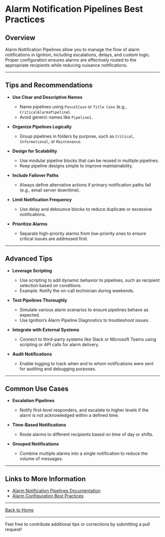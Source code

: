 # Alarm Notification Pipelines Best Practices

## Overview
Alarm Notification Pipelines allow you to manage the flow of alarm notifications in Ignition, including escalations, delays, and custom logic. Proper configuration ensures alarms are effectively routed to the appropriate recipients while reducing nuisance notifications.

---

## Tips and Recommendations

- **Use Clear and Descriptive Names**
  - Name pipelines using `PascalCase` or `Title Case` (e.g., `CriticalAlarmsPipeline`).
  - Avoid generic names like `Pipeline1`.

- **Organize Pipelines Logically**
  - Group pipelines in folders by purpose, such as `Critical`, `Informational`, or `Maintenance`.

- **Design for Scalability**
  - Use modular pipeline blocks that can be reused in multiple pipelines.
  - Keep pipeline designs simple to improve maintainability.

- **Include Failover Paths**
  - Always define alternative actions if primary notification paths fail (e.g., email server downtime).

- **Limit Notification Frequency**
  - Use delay and debounce blocks to reduce duplicate or excessive notifications.

- **Prioritize Alarms**
  - Separate high-priority alarms from low-priority ones to ensure critical issues are addressed first.

---

## Advanced Tips

- **Leverage Scripting**
  - Use scripting to add dynamic behavior to pipelines, such as recipient selection based on conditions.
  - Example: Notify the on-call technician during weekends.

- **Test Pipelines Thoroughly**
  - Simulate various alarm scenarios to ensure pipelines behave as expected.
  - Use Ignition’s Alarm Pipeline Diagnostics to troubleshoot issues.

- **Integrate with External Systems**
  - Connect to third-party systems like Slack or Microsoft Teams using scripting or API calls for alarm delivery.

- **Audit Notifications**
  - Enable logging to track when and to whom notifications were sent for auditing and debugging purposes.

---

## Common Use Cases

- **Escalation Pipelines**
  - Notify first-level responders, and escalate to higher levels if the alarm is not acknowledged within a defined time.

- **Time-Based Notifications**
  - Route alarms to different recipients based on time of day or shifts.

- **Grouped Notifications**
  - Combine multiple alarms into a single notification to reduce the volume of messages.

---

## Links to More Information
- [Alarm Notification Pipelines Documentation](https://docs.inductiveautomation.com/display/DOC81/Alarm+Notification+Pipelines)
- [Alarm Configuration Best Practices](https://docs.inductiveautomation.com/display/DOC81/Alarming)

---

[Back to Home](../README.md)

---

Feel free to contribute additional tips or corrections by submitting a pull request!
